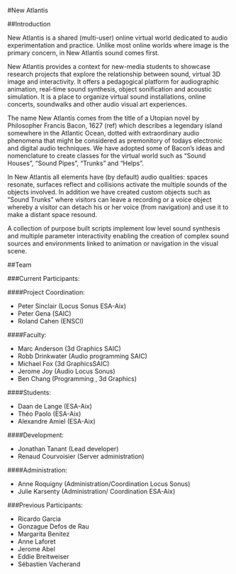 #New Atlantis

##Introduction

New Atlantis is a shared (multi-user) online virtual world dedicated to audio experimentation and practice. Unlike most online worlds where image is the primary concern, in New Atlantis sound comes first.

New Atlantis provides a context for new-media students to showcase research projects that explore the relationship between sound, virtual 3D image and interactivity. It offers a pedagogical platform for audiographic animation, real-time sound synthesis, object sonification and acoustic simulation. It is  a place to organize virtual sound installations, online concerts, soundwalks and other audio visual art experiences.

The name New Atlantis comes from the title of a Utopian novel by Philosopher Francis Bacon, 1627 (ref) which describes a legendary island somewhere in the Atlantic Ocean, dotted with extraordinary audio phenomena that might be considered as premonitory of todays electronic and digital audio techniques. We have adopted some of Bacon’s ideas and nomenclature to create classes for the virtual world such as “Sound Houses”, “Sound Pipes”, “Trunks” and “Helps”.

In New Atlantis all elements have (by default) audio qualities: spaces resonate, surfaces reflect and collisions activate the multiple sounds of the objects involved. In addition we have created custom objects such as “Sound Trunks” where visitors can leave a recording or a voice object whereby a visitor can detach his or her voice (from navigation) and use it to make a distant space resound.

A collection of purpose built scripts implement low level sound synthesis and multiple parameter interactivity enabling the creation of complex sound sources and environments linked to animation or navigation in the visual scene.   

##Team

###Current Participants:

####Project Coordination:
* Peter Sinclair (Locus Sonus ESA-Aix)
* Peter Gena (SAIC)
* Roland Cahen (ENSCI)

####Faculty:
* Marc Anderson (3d Graphics SAIC)
* Robb Drinkwater (Audio programming SAIC)
* Michael Fox (3d GraphicsSAIC)
* Jerome Joy (Audio Locus Sonus)
* Ben Chang (Programming , 3d Graphics)

####Students:
* Daan de Lange (ESA-Aix)
* Théo Paolo (ESA-Aix)
* Alexandre Amiel (ESA-Aix)

####Development:
* Jonathan Tanant (Lead developer)
* Renaud Courvoisier (Server administration)

####Administration:
* Anne Roquigny (Administration/Coordination Locus Sonus)
* Julie Karsenty (Administration/ Coordination ESA-Aix)

###Previous Participants:

* Ricardo Garcia
* Gonzague Defos de Rau
* Margarita Benitez
* Anne Laforet
* Jerome Abel
* Eddie Breitweiser
* Sébastien Vacherand